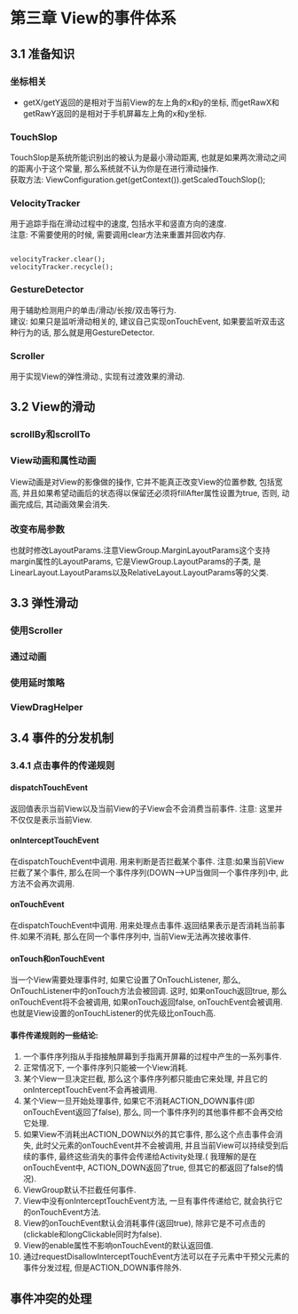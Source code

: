 # 第三章 View的事件体系

## 3.1 准备知识

### 坐标相关  
* getX/getY返回的是相对于当前View的左上角的x和y的坐标, 而getRawX和getRawY返回的是相对于手机屏幕左上角的x和y坐标.

### TouchSlop
TouchSlop是系统所能识别出的被认为是最小滑动距离, 也就是如果两次滑动之间的距离小于这个常量, 那么系统就不认为你是在进行滑动操作.  
获取方法: ViewConfiguration.get(getContext()).getScaledTouchSlop();

### VelocityTracker
用于追踪手指在滑动过程中的速度, 包括水平和竖直方向的速度.  
注意: 不需要使用的时候, 需要调用clear方法来重置并回收内存.  

```

velocityTracker.clear();  
velocityTracker.recycle();

```
### GestureDetector
用于辅助检测用户的单击/滑动/长按/双击等行为.  
建议: 如果只是监听滑动相关的, 建议自己实现onTouchEvent, 如果要监听双击这种行为的话, 那么就是用GestureDetector.  

### Scroller
用于实现View的弹性滑动., 实现有过渡效果的滑动.


## 3.2 View的滑动  

### scrollBy和scrollTo  

### View动画和属性动画  
View动画是对View的影像做的操作, 它并不能真正改变View的位置参数, 包括宽高, 并且如果希望动画后的状态得以保留还必须将fillAfter属性设置为true, 否则, 动画完成后, 其动画效果会消失.  

### 改变布局参数  
也就时修改LayoutParams.注意ViewGroup.MarginLayoutParams这个支持margin属性的LayoutParams, 它是ViewGroup.LayoutParams的子类, 是LinearLayout.LayoutParams以及RelativeLayout.LayoutParams等的父类.  

## 3.3 弹性滑动  

###  使用Scroller

###  通过动画

###  使用延时策略

### ViewDragHelper

## 3.4 事件的分发机制
### 3.4.1  点击事件的传递规则
#### dispatchTouchEvent  
返回值表示当前View以及当前View的子View会不会消费当前事件. 注意: 这里并不仅仅是表示当前View.  

#### onInterceptTouchEvent  
在dispatchTouchEvent中调用. 用来判断是否拦截某个事件. 注意:如果当前View拦截了某个事件, 那么在同一个事件序列(DOWN-->UP当做同一个事件序列)中, 此方法不会再次调用.  

#### onTouchEvent
在dispatchTouchEvent中调用. 用来处理点击事件.返回结果表示是否消耗当前事件.如果不消耗, 那么在同一个事件序列中, 当前View无法再次接收事件.

#### onTouch和onTouchEvent
当一个View需要处理事件时, 如果它设置了OnTouchListener, 那么, OnTouchListener中的onTouch方法会被回调. 这时, 如果onTouch返回true, 那么onTouchEvent将不会被调用, 如果onTouch返回false, onTouchEvent会被调用.也就是View设置的onTouchListener的优先级比onTouch高.  

#### 事件传递规则的一些结论:  
1. 一个事件序列指从手指接触屏幕到手指离开屏幕的过程中产生的一系列事件.  
2. 正常情况下, 一个事件序列只能被一个View消耗.  
3. 某个View一旦决定拦截, 那么这个事件序列都只能由它来处理, 并且它的onInterceptTouchEvent不会再被调用.
4. 某个View一旦开始处理事件, 如果它不消耗ACTION_DOWN事件(即onTouchEvent返回了false), 那么, 同一个事件序列的其他事件都不会再交给它处理.  
5. 如果View不消耗出ACTION_DOWN以外的其它事件, 那么这个点击事件会消失, 此时父元素的onTouchEvent并不会被调用, 并且当前View可以持续受到后续的事件, 最终这些消失的事件会传递给Activity处理.( 我理解的是在onTouchEvent中, ACTION_DOWN返回了true, 但其它的都返回了false的情况).  
6. ViewGroup默认不拦截任何事件.
7. View中没有onInterceptTouchEvent方法, 一旦有事件传递给它, 就会执行它的onTouchEvent方法.  
8. View的onTouchEvent默认会消耗事件(返回true), 除非它是不可点击的(clickable和longClickable同时为false).  
9. View的enable属性不影响onTouchEvent的默认返回值.  
10. 通过requestDisallowInterceptTouchEvent方法可以在子元素中干预父元素的事件分发过程, 但是ACTION_DOWN事件除外.


## 事件冲突的处理
